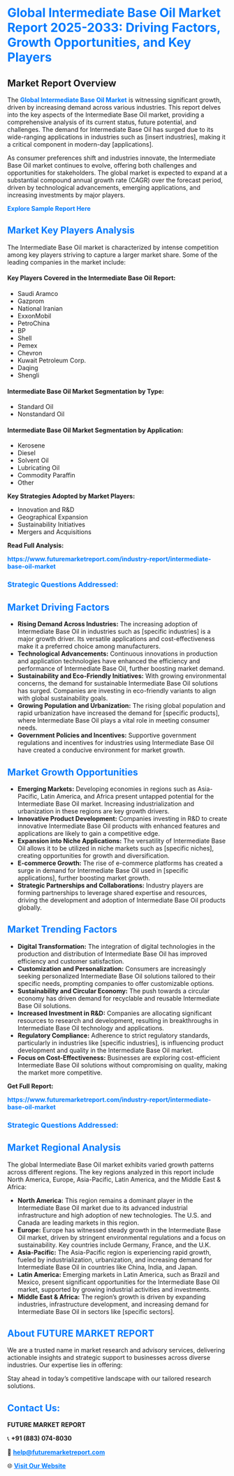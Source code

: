 <h1 style="color: #007BFF;">Global Intermediate Base Oil Market Report 2025-2033: Driving Factors, Growth Opportunities, and Key Players</h1>

<section id="overview">
<h2>Market Report Overview</h2>
<p>The <a href="https://www.futuremarketreport.com/industry-report/intermediate-base-oil-market" style="color: #007BFF; text-decoration: none;"><strong>Global Intermediate Base Oil Market</strong></a> is witnessing significant growth, driven by increasing demand across various industries. This report delves into the key aspects of the Intermediate Base Oil market, providing a comprehensive analysis of its current status, future potential, and challenges. The demand for Intermediate Base Oil has surged due to its wide-ranging applications in industries such as [insert industries], making it a critical component in modern-day [applications].</p>
<p>As consumer preferences shift and industries innovate, the Intermediate Base Oil market continues to evolve, offering both challenges and opportunities for stakeholders. The global market is expected to expand at a substantial compound annual growth rate (CAGR) over the forecast period, driven by technological advancements, emerging applications, and increasing investments by major players.</p>
</section>

<section id="overview">
<p><a href="https://www.futuremarketreport.com/request-sample/reportId=89152" style="color: #007BFF; text-decoration: none;"><strong>Explore Sample Report Here</strong></a></p>
</section>

<section id="key-players">
<h2 style="color: #007BFF;">Market Key Players Analysis</h2>
<p>The Intermediate Base Oil market is characterized by intense competition among key players striving to capture a larger market share. Some of the leading companies in the market include:</p>
<h4>Key Players Covered in the Intermediate Base Oil Report:</h4>
<ul><li>Saudi Aramco</li><li>Gazprom</li><li>National Iranian</li><li>ExxonMobil</li><li>PetroChina</li><li>BP</li><li>Shell</li><li>Pemex</li><li>Chevron</li><li>Kuwait Petroleum Corp.</li><li>Daqing</li><li>Shengli</li></ul>
<h4>Intermediate Base Oil Market Segmentation by Type:</h4>
<ul><li>Standard Oil</li><li>Nonstandard Oil</li></ul>

<h4>Intermediate Base Oil Market Segmentation by Application:</h4>
<ul><li>Kerosene</li><li>Diesel</li><li>Solvent Oil</li><li>Lubricating Oil</li><li>Commodity Paraffin</li><li>Other</li></ul>
<p><strong>Key Strategies Adopted by Market Players:</strong></p>
<ul>
<li>Innovation and R&D</li>
<li>Geographical Expansion</li>
<li>Sustainability Initiatives</li>
<li>Mergers and Acquisitions</li>
</ul>
</section>

<section>
<p><strong>Read Full Analysis: </strong></p><a href="https://www.futuremarketreport.com/industry-report/intermediate-base-oil-market" style="color: #007BFF; text-decoration: none;"><strong>https://www.futuremarketreport.com/industry-report/intermediate-base-oil-market</strong></a>
<h3 style="color: #007BFF;">Strategic Questions Addressed:</h3>
</section>

<section id="driving-factors">
<h2 style="color: #007BFF;">Market Driving Factors</h2>
<ul>
<li><strong>Rising Demand Across Industries:</strong> The increasing adoption of Intermediate Base Oil in industries such as [specific industries] is a major growth driver. Its versatile applications and cost-effectiveness make it a preferred choice among manufacturers.</li>
<li><strong>Technological Advancements:</strong> Continuous innovations in production and application technologies have enhanced the efficiency and performance of Intermediate Base Oil, further boosting market demand.</li>
<li><strong>Sustainability and Eco-Friendly Initiatives:</strong> With growing environmental concerns, the demand for sustainable Intermediate Base Oil solutions has surged. Companies are investing in eco-friendly variants to align with global sustainability goals.</li>
<li><strong>Growing Population and Urbanization:</strong> The rising global population and rapid urbanization have increased the demand for [specific products], where Intermediate Base Oil plays a vital role in meeting consumer needs.</li>
<li><strong>Government Policies and Incentives:</strong> Supportive government regulations and incentives for industries using Intermediate Base Oil have created a conducive environment for market growth.</li>
</ul>
</section>

<section id="growth-opportunities">
<h2 style="color: #007BFF;">Market Growth Opportunities</h2>
<ul>
<li><strong>Emerging Markets:</strong> Developing economies in regions such as Asia-Pacific, Latin America, and Africa present untapped potential for the Intermediate Base Oil market. Increasing industrialization and urbanization in these regions are key growth drivers.</li>
<li><strong>Innovative Product Development:</strong> Companies investing in R&D to create innovative Intermediate Base Oil products with enhanced features and applications are likely to gain a competitive edge.</li>
<li><strong>Expansion into Niche Applications:</strong> The versatility of Intermediate Base Oil allows it to be utilized in niche markets such as [specific niches], creating opportunities for growth and diversification.</li>
<li><strong>E-commerce Growth:</strong> The rise of e-commerce platforms has created a surge in demand for Intermediate Base Oil used in [specific applications], further boosting market growth.</li>
<li><strong>Strategic Partnerships and Collaborations:</strong> Industry players are forming partnerships to leverage shared expertise and resources, driving the development and adoption of Intermediate Base Oil products globally.</li>
</ul>
</section>

<section id="trending-factors">
<h2 style="color: #007BFF;">Market Trending Factors</h2>
<ul>
<li><strong>Digital Transformation:</strong> The integration of digital technologies in the production and distribution of Intermediate Base Oil has improved efficiency and customer satisfaction.</li>
<li><strong>Customization and Personalization:</strong> Consumers are increasingly seeking personalized Intermediate Base Oil solutions tailored to their specific needs, prompting companies to offer customizable options.</li>
<li><strong>Sustainability and Circular Economy:</strong> The push towards a circular economy has driven demand for recyclable and reusable Intermediate Base Oil solutions.</li>
<li><strong>Increased Investment in R&D:</strong> Companies are allocating significant resources to research and development, resulting in breakthroughs in Intermediate Base Oil technology and applications.</li>
<li><strong>Regulatory Compliance:</strong> Adherence to strict regulatory standards, particularly in industries like [specific industries], is influencing product development and quality in the Intermediate Base Oil market.</li>
<li><strong>Focus on Cost-Effectiveness:</strong> Businesses are exploring cost-efficient Intermediate Base Oil solutions without compromising on quality, making the market more competitive.</li>
</ul>
</section>

<section>
<p><strong>Get Full Report: </strong></p><a href="https://www.futuremarketreport.com/industry-report/intermediate-base-oil-market" style="color: #007BFF; text-decoration: none;"><strong>https://www.futuremarketreport.com/industry-report/intermediate-base-oil-market</strong></a>
<h3 style="color: #007BFF;">Strategic Questions Addressed:</h3>
</section>


<section id="regional-analysis">
<h2 style="color: #007BFF;">Market Regional Analysis</h2>
<p>The global Intermediate Base Oil market exhibits varied growth patterns across different regions. The key regions analyzed in this report include North America, Europe, Asia-Pacific, Latin America, and the Middle East & Africa:</p>
<ul>
<li><strong>North America:</strong> This region remains a dominant player in the Intermediate Base Oil market due to its advanced industrial infrastructure and high adoption of new technologies. The U.S. and Canada are leading markets in this region.</li>
<li><strong>Europe:</strong> Europe has witnessed steady growth in the Intermediate Base Oil market, driven by stringent environmental regulations and a focus on sustainability. Key countries include Germany, France, and the U.K.</li>
<li><strong>Asia-Pacific:</strong> The Asia-Pacific region is experiencing rapid growth, fueled by industrialization, urbanization, and increasing demand for Intermediate Base Oil in countries like China, India, and Japan.</li>
<li><strong>Latin America:</strong> Emerging markets in Latin America, such as Brazil and Mexico, present significant opportunities for the Intermediate Base Oil market, supported by growing industrial activities and investments.</li>
<li><strong>Middle East & Africa:</strong> The region’s growth is driven by expanding industries, infrastructure development, and increasing demand for Intermediate Base Oil in sectors like [specific sectors].</li>
</ul>
</section>

<footer>
<h2 style="color: #007BFF;">About FUTURE MARKET REPORT</h2>
<p>We are a trusted name in market research and advisory services, delivering actionable insights and strategic support to businesses across diverse industries. Our expertise lies in offering:</p>

<p>Stay ahead in today’s competitive landscape with our tailored research solutions.</p>

<h2 style="color: #007BFF;">Contact Us:</h2>
<p><strong>FUTURE MARKET REPORT</strong></p>
<p>📞 <strong>+91 (883) 074-8030</strong></p>
<p>📧 <strong><a href="mailto:help@futuremarketreport.com" style="color: #007BFF;">help@futuremarketreport.com</a></strong></p>
<p>🌐 <strong><a href="https://www.futuremarketreport.com/" style="color: #007BFF;">Visit Our Website</a></strong></p>
</footer>